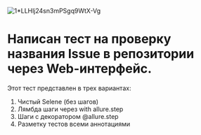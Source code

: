 

![1*LLHlj24sn3mPSgq9WtX-Vg](https://user-images.githubusercontent.com/106055633/180082293-1dbefc28-f4bc-4480-8ff0-a13f2c940c56.png)



# Написан тест на проверку названия Issue в репозитории через Web-интерфейс.

Этот тест представлен в трех вариантах:

1. Чистый Selene (без шагов)
2. Лямбда шаги через with allure.step
3. Шаги с декоратором @allure.step
4. Разметку тестов всеми аннотациями
